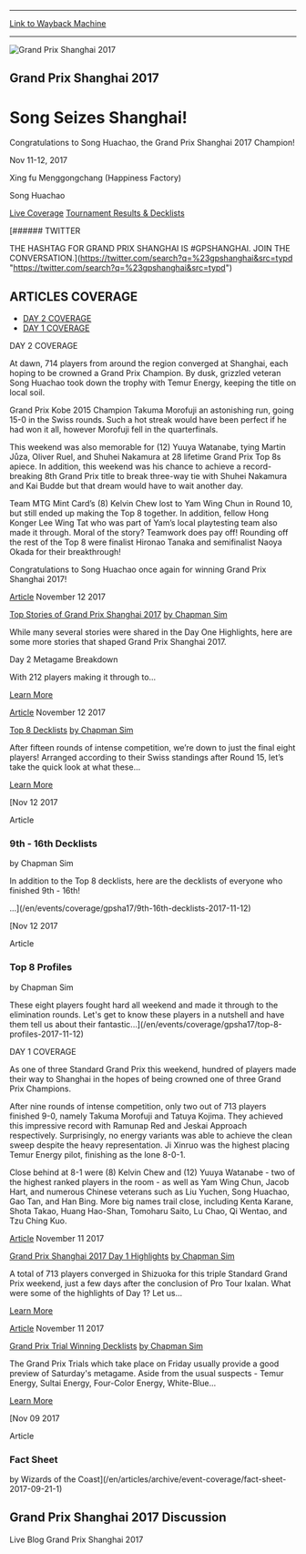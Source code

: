 
---
[Link to Wayback Machine](https://web.archive.org/web/20171203152050/https://magic.wizards.com/en/events/coverage/gpsha17)

[_metadata_:generator]:- "Drupal 7 (http://drupal.org)"
[_metadata_:node]:- "1220636"
[_metadata_:source]:- "div-block-system-main"
[_metadata_:title]:- "Grand Prix Shanghai 2017"
[_metadata_:wayback_capture_timestamp]:- "2017-12-03 15:20:50"
[_metadata_:wayback_raw_url]:- "https://web.archive.org/web/20171203152050id_/https://magic.wizards.com/en/events/coverage/gpsha17"
[_metadata_:wayback_url]:- "https://magic.wizards.com/en/events/coverage/gpsha17"
---










![Grand Prix Shanghai 2017](https://media.magic.wizards.com/gpsha17_trophy.jpg)




Grand Prix Shanghai 2017
------------------------


Song Seizes Shanghai!
=====================




Congratulations to Song Huachao, the Grand Prix Shanghai 2017 Champion!






Nov 11-12, 2017


Xing fu Menggongchang (Happiness Factory)



Song Huachao













[Live Coverage](/en/events/coverage/gpsha17) [Tournament Results & Decklists](/en/events/coverage/gpsha17/tournament-results-and-decklists) 








[###### TWITTER


THE HASHTAG FOR GRAND PRIX SHANGHAI IS #GPSHANGHAI. JOIN THE CONVERSATION.](https://twitter.com/search?q=%23gpshanghai&src=typd "https://twitter.com/search?q=%23gpshanghai&src=typd")



ARTICLES COVERAGE
-----------------




* [DAY 2 COVERAGE](#tabs-0)
* [DAY 1 COVERAGE](#tabs-1)


DAY 2 COVERAGE



At dawn, 714 players from around the region converged at Shanghai, each hoping to be crowned a Grand Prix Champion. By dusk, grizzled veteran Song Huachao took down the trophy with Temur Energy, keeping the title on local soil.


Grand Prix Kobe 2015 Champion Takuma Morofuji an astonishing run, going 15-0 in the Swiss rounds. Such a hot streak would have been perfect if he had won it all, however Morofuji fell in the quarterfinals.


This weekend was also memorable for (12) Yuuya Watanabe, tying Martin Jůza, Oliver Ruel, and Shuhei Nakamura at 28 lifetime Grand Prix Top 8s apiece. In addition, this weekend was his chance to achieve a record-breaking 8th Grand Prix title to break three-way tie with Shuhei Nakamura and Kai Budde but that dream would have to wait another day.


Team MTG Mint Card’s (8) Kelvin Chew lost to Yam Wing Chun in Round 10, but still ended up making the Top 8 together. In addition, fellow Hong Konger Lee Wing Tat who was part of Yam’s local playtesting team also made it through. Moral of the story? Teamwork does pay off! Rounding off the rest of the Top 8 were finalist Hironao Tanaka and semifinalist Naoya Okada for their breakthrough!


Congratulations to Song Huachao once again for winning Grand Prix Shanghai 2017!

 





[Article](/en/events/coverage/gpsha17/top-stories-grand-prix-shanghai-2017-11-12)
 November 12 2017 


[Top Stories of Grand Prix Shanghai 2017](/en/events/coverage/gpsha17/top-stories-grand-prix-shanghai-2017-11-12)
[by Chapman Sim](/en/events/coverage/gpsha17/top-stories-grand-prix-shanghai-2017-11-12)

While many several stories were shared in the Day One Highlights, here are some more stories that shaped Grand Prix Shanghai 2017.

Day 2 Metagame Breakdown

With 212 players making it through to...


[Learn More](/en/events/coverage/gpsha17/top-stories-grand-prix-shanghai-2017-11-12)










[Article](/en/events/coverage/gpsha17/top-8-decklists-2017-11-12)
 November 12 2017 


[Top 8 Decklists](/en/events/coverage/gpsha17/top-8-decklists-2017-11-12)
[by Chapman Sim](/en/events/coverage/gpsha17/top-8-decklists-2017-11-12)

After fifteen rounds of intense competition, we’re down to just the final eight players! Arranged according to their Swiss standings after Round 15, let’s take the quick look at what these...


[Learn More](/en/events/coverage/gpsha17/top-8-decklists-2017-11-12)










[Nov
12
2017




Article



### 9th - 16th Decklists


by Chapman Sim




 In addition to the Top 8 decklists, here are the decklists of everyone who finished 9th - 16th!



 

 
 
 
 ...](/en/events/coverage/gpsha17/9th-16th-decklists-2017-11-12)


[Nov
12
2017




Article



### Top 8 Profiles


by Chapman Sim




 These eight players fought hard all weekend and made it through to the elimination rounds. Let's get to know these players in a nutshell and have them tell us about their fantastic...](/en/events/coverage/gpsha17/top-8-profiles-2017-11-12)





DAY 1 COVERAGE



As one of three Standard Grand Prix this weekend, hundred of players made their way to Shanghai in the hopes of being crowned one of three Grand Prix Champions.


After nine rounds of intense competition, only two out of 713 players finished 9-0, namely Takuma Morofuji and Tatuya Kojima. They achieved this impressive record with Ramunap Red and Jeskai Approach respectively. Surprisingly, no energy variants was able to achieve the clean sweep despite the heavy representation. Ji Xinruo was the highest placing Temur Energy pilot, finishing as the lone 8-0-1.


Close behind at 8-1 were (8) Kelvin Chew and (12) Yuuya Watanabe - two of the highest ranked players in the room - as well as Yam Wing Chun, Jacob Hart, and numerous Chinese veterans such as Liu Yuchen, Song Huachao, Gao Tan, and Han Bing. More big names trail close, including Kenta Karane, Shota Takao, Huang Hao-Shan, Tomoharu Saito, Lu Chao, Qi Wentao, and Tzu Ching Kuo.








[Article](/en/events/coverage/gpsha17/grand-prix-shanghai-2017-day-1-highlights-2017-11-11)
 November 11 2017 


[Grand Prix Shanghai 2017 Day 1 Highlights](/en/events/coverage/gpsha17/grand-prix-shanghai-2017-day-1-highlights-2017-11-11)
[by Chapman Sim](/en/events/coverage/gpsha17/grand-prix-shanghai-2017-day-1-highlights-2017-11-11)

A total of 713 players converged in Shizuoka for this triple Standard Grand Prix weekend, just a few days after the conclusion of Pro Tour Ixalan. What were some of the highlights of Day 1? Let us...


[Learn More](/en/events/coverage/gpsha17/grand-prix-shanghai-2017-day-1-highlights-2017-11-11)










[Article](/en/events/coverage/gpsha17/grand-prix-trial-winning-decklists-2017-11-11)
 November 11 2017 


[Grand Prix Trial Winning Decklists](/en/events/coverage/gpsha17/grand-prix-trial-winning-decklists-2017-11-11)
[by Chapman Sim](/en/events/coverage/gpsha17/grand-prix-trial-winning-decklists-2017-11-11)

The Grand Prix Trials which take place on Friday usually provide a good preview of Saturday's metagame. Aside from the usual suspects - Temur Energy, Sultai Energy, Four-Color Energy, White-Blue...


[Learn More](/en/events/coverage/gpsha17/grand-prix-trial-winning-decklists-2017-11-11)










[Nov
09
2017




Article



### Fact Sheet


by Wizards of the Coast](/en/articles/archive/event-coverage/fact-sheet-2017-09-21-1)









Grand Prix Shanghai 2017 Discussion
-----------------------------------


Live Blog Grand Prix Shanghai 2017
 







